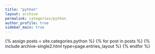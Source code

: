 ```yaml
---
title: "python"
layout: archive
permalink: categories/python
author_profile: true
sidebar_main: true
---
```



{% assign posts = site.categories.python %}
{% for post in posts %} {% include archive-single2.html type=page.entries_layout %} {% endfor %}